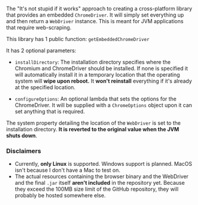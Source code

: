 The "It's not stupid if it works" approach to creating a cross-platform library that provides an embedded `ChromeDriver`.
It will simply set everything up and then return a `WebDriver` instance.
This is meant for JVM applications that require web-scraping.

This library has 1 public function:
`getEmbeddedChromeDriver`

It has 2 optional parameters:
- `installDirectory`:
  The installation directory specifies where the Chromium and ChromeDriver should be installed.
  If none is specified it will automatically install it in a temporary location that the operating system will **wipe upon reboot.**
  It **won't reinstall** everything if it's already at the specified location.

- `configureOptions`:
  An optional lambda that sets the options for the ChromeDriver.
  It will be supplied with a `ChromeOptions` object upon it can set anything that is required.

The system property detailing the location of the `WebDriver` is set to the installation directory.
**It is reverted to the original value when the JVM shuts down**.

### Disclaimers
- Currently, **only Linux** is supported. Windows support is planned. MacOS isn't because I don't have a Mac to test on.
- The actual resources containing the browser binary and the WebDriver and the final `.jar` itself **aren't included** in the repository yet.
  Because they exceed the 100MB size limit of the GitHub repository, they will probably be hosted somewhere else.
